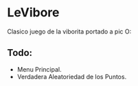 # LeVibore

Clasico juego de la viborita portado a pic O:

## Todo:
- Menu Principal.
- Verdadera Aleatoriedad de los Puntos.

